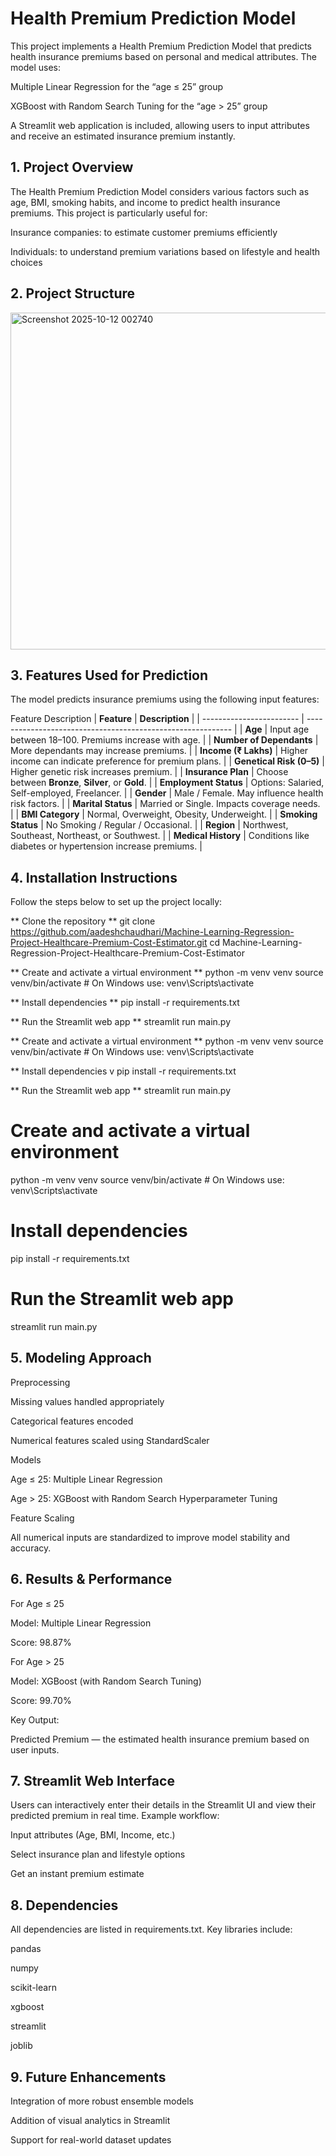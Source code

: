 # Health Premium Prediction Model

This project implements a Health Premium Prediction Model that predicts health insurance premiums based on personal and medical attributes.
The model uses:

Multiple Linear Regression for the “age ≤ 25” group

XGBoost with Random Search Tuning for the “age > 25” group

A Streamlit web application is included, allowing users to input attributes and receive an estimated insurance premium instantly.

## 1. Project Overview

The Health Premium Prediction Model considers various factors such as age, BMI, smoking habits, and income to predict health insurance premiums.
This project is particularly useful for:

Insurance companies: to estimate customer premiums efficiently

Individuals: to understand premium variations based on lifestyle and health choices

## 2. Project Structure

<img width="1010" height="539" alt="Screenshot 2025-10-12 002740" src="https://github.com/user-attachments/assets/99b6cd4e-f9b3-4423-ae2f-3df2c6ecbebb" />


## 3. Features Used for Prediction

The model predicts insurance premiums using the following input features:

Feature	Description
| **Feature**              | **Description**                                             |
| ------------------------ | ----------------------------------------------------------- |
| **Age**                  | Input age between 18–100. Premiums increase with age.       |
| **Number of Dependants** | More dependants may increase premiums.                      |
| **Income (₹ Lakhs)**     | Higher income can indicate preference for premium plans.    |
| **Genetical Risk (0–5)** | Higher genetic risk increases premium.                      |
| **Insurance Plan**       | Choose between **Bronze**, **Silver**, or **Gold**.         |
| **Employment Status**    | Options: Salaried, Self-employed, Freelancer.               |
| **Gender**               | Male / Female. May influence health risk factors.           |
| **Marital Status**       | Married or Single. Impacts coverage needs.                  |
| **BMI Category**         | Normal, Overweight, Obesity, Underweight.                   |
| **Smoking Status**       | No Smoking / Regular / Occasional.                          |
| **Region**               | Northwest, Southeast, Northeast, or Southwest.              |
| **Medical History**      | Conditions like diabetes or hypertension increase premiums. |


## 4. Installation Instructions

Follow the steps below to set up the project locally:

** Clone the repository **
git clone https://github.com/aadeshchaudhari/Machine-Learning-Regression-Project-Healthcare-Premium-Cost-Estimator.git
cd Machine-Learning-Regression-Project-Healthcare-Premium-Cost-Estimator

** Create and activate a virtual environment **
python -m venv venv
source venv/bin/activate    # On Windows use: venv\Scripts\activate

** Install dependencies **
pip install -r requirements.txt

** Run the Streamlit web app **
streamlit run main.py


** Create and activate a virtual environment **
python -m venv venv
source venv/bin/activate   # On Windows use: venv\Scripts\activate

** Install dependencies v
pip install -r requirements.txt

** Run the Streamlit web app **
streamlit run main.py


# Create and activate a virtual environment
python -m venv venv
source venv/bin/activate   # On Windows use: venv\Scripts\activate

# Install dependencies
pip install -r requirements.txt

# Run the Streamlit web app
streamlit run main.py

## 5. Modeling Approach
Preprocessing

Missing values handled appropriately

Categorical features encoded

Numerical features scaled using StandardScaler

Models

Age ≤ 25: Multiple Linear Regression

Age > 25: XGBoost with Random Search Hyperparameter Tuning

Feature Scaling

All numerical inputs are standardized to improve model stability and accuracy.

## 6. Results & Performance
For Age ≤ 25

Model: Multiple Linear Regression

Score: 98.87%

For Age > 25

Model: XGBoost (with Random Search Tuning)

Score: 99.70%

Key Output:

Predicted Premium — the estimated health insurance premium based on user inputs.

## 7. Streamlit Web Interface

Users can interactively enter their details in the Streamlit UI and view their predicted premium in real time.
Example workflow:

Input attributes (Age, BMI, Income, etc.)

Select insurance plan and lifestyle options

Get an instant premium estimate

## 8. Dependencies

All dependencies are listed in requirements.txt.
Key libraries include:

pandas

numpy

scikit-learn

xgboost

streamlit

joblib

## 9. Future Enhancements

Integration of more robust ensemble models

Addition of visual analytics in Streamlit

Support for real-world dataset updates
